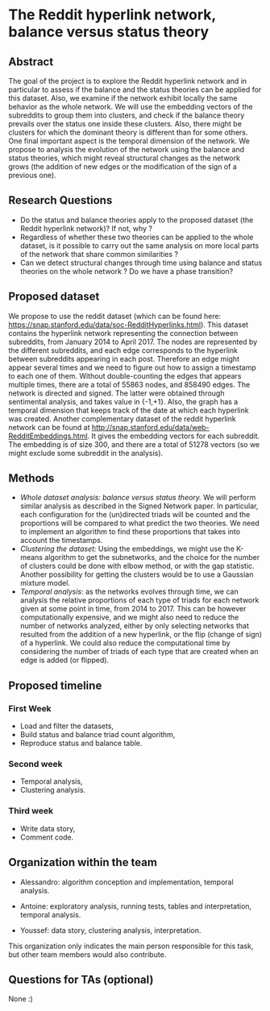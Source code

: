 # The Reddit hyperlink network, balance versus status theory

## Abstract

The goal of the project is to explore the Reddit hyperlink network
and in particular to assess if the balance and the status theories can be applied for this dataset.
Also, we examine if the network exhibit locally the same behavior as the whole network. We will use the embedding vectors of the subreddits to group them into clusters,
 and check if the balance theory prevails over the status one inside these clusters. Also, there might be clusters for which the dominant theory is different than for some others.
One final important aspect is the temporal dimension of the network.
We propose to analysis the evolution of the network using the balance and status theories, which might reveal structural changes as the network grows (the addition of new edges or the modification of the sign of a previous one).

## Research Questions

- Do the status and balance theories apply to the proposed dataset (the Reddit hyperlink network)? If not, why ?
- Regardless of whether these two theories can be applied to the whole dataset, is it possible to carry out the same analysis on more local parts of the network that share common similarities ? 
- Can we detect structural changes through time using balance and status theories on the whole network ? Do we have a phase transition?

## Proposed dataset


We propose to use the reddit dataset (which can be found here: https://snap.stanford.edu/data/soc-RedditHyperlinks.html). This dataset contains the hyperlink network representing the connection between subreddits, from January 2014 to April 2017. The nodes are represented by the different subreddits, and each edge corresponds to the hyperlink between subreddits appearing in each post. Therefore an edge might appear several times and we need to figure out how to assign a timestamp to each one of them. Without double-counting the edges that appears multiple times, there are a total of 55863 nodes, and 858490 edges. The network is directed and signed. The latter were obtained through sentimental analysis, and takes value in {-1,+1}. Also, the graph has a temporal dimension that keeps track of the date at which each hyperlink was created.
Another complementary dataset of the reddit hyperlink network can be found at http://snap.stanford.edu/data/web-RedditEmbeddings.html. It gives the embedding vectors for each subreddit. The embedding is of size 300, and there are a total of 51278 vectors (so we might exclude some subreddit in the analysis).

## Methods
- *Whole dataset analysis: balance versus status theory.* We will perform similar analysis as described in the Signed Network paper. In particular, each configuration for the (un)directed triads will be counted and the proportions will be compared to what predict the two theories. We need to implement an algorithm to find these proportions that takes into account the timestamps.
- *Clustering the dataset:* Using the embeddings, we might use the K-means algorithm to get the subnetworks, and the choice for the number of clusters could be done with elbow method, or with the gap statistic. Another possibility for getting the clusters would be to use a Gaussian mixture model.
- *Temporal analysis*: as the networks evolves through time, we can analysis the relative proportions of each type of triads for each network given at some point in time, from 2014 to 2017. This can be however computationally expensive, and we might also need to reduce the number of networks analyzed, either by only selecting networks that resulted from the addition of a new hyperlink, or the flip (change of sign) of a hyperlink. We could also reduce the computational time by considering the number of triads of each type that are created when an edge is added (or flipped).

## Proposed timeline

### First Week
- Load and filter the datasets,
- Build status and balance triad count algorithm,
- Reproduce status and balance table.

### Second week
- Temporal analysis,
- Clustering analysis.

### Third week
- Write data story,
- Comment code.

## Organization within the team

- Alessandro: algorithm conception and implementation, temporal analysis.

- Antoine: exploratory analysis, running tests, tables and interpretation, temporal analysis.

- Youssef: data story, clustering analysis, interpretation.

This organization only indicates the main person responsible for this task, but other team members would also contribute. 

## Questions for TAs (optional)
None :)
